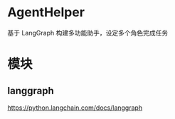 # AgentHelper
基于 LangGraph 构建多功能助手，设定多个角色完成任务

# 模块

## langgraph
https://python.langchain.com/docs/langgraph
